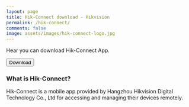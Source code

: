```yaml
---
layout: page
title: Hik-Connect download - Hikvision
permalink: /hik-connect/
comments: false
image: assets/images/hik-connect-logo.jpg
---
```


Hear you can download Hik-Connect App.

<a href="https://mobileappstore.oss-cn-hangzhou.aliyuncs.com/Android/Hik-Connect.apk#" alt="hikconnect apk download"><button type="button" class="btn btn-primary"><i class="bi bi-android2"></i> Download</button></a>

### What is Hik-Connect?
Hik-Connect is a mobile app provided by Hangzhou Hikvision Digital Technology Co., Ltd for accessing and managing their devices remotely.